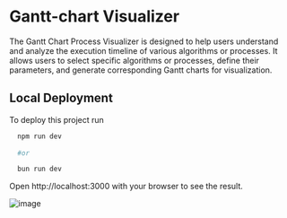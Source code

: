 
# Gantt-chart Visualizer

The Gantt Chart Process Visualizer is designed to help users understand and analyze the execution timeline of various algorithms or processes. It allows users to select specific algorithms or processes, define their parameters, and generate corresponding Gantt charts for visualization.




## Local Deployment

To deploy this project run

```bash
  npm run dev
  
  #or

  bun run dev

```
Open http://localhost:3000 with your browser to see the result.


![image](https://github.com/Riken7/Gantt-Chart/assets/133670191/d8eb5a0c-94ae-4966-acb9-4b4b985d97d0)

